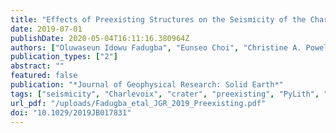 ```yaml
---
title: "Effects of Preexisting Structures on the Seismicity of the Charlevoix Seismic Zone"
date: 2019-07-01
publishDate: 2020-05-04T16:11:16.380964Z
authors: ["Oluwaseun Idowu Fadugba", "Eunseo Choi", "Christine A. Powell"]
publication_types: ["2"]
abstract: ""
featured: false
publication: "*Journal of Geophysical Research: Solid Earth*"
tags: ["seismicity", "Charlevoix", "crater", "preexisting", "PyLith", "structures"]
url_pdf: "/uploads/Fadugba_etal_JGR_2019_Preexisting.pdf"
doi: "10.1029/2019JB017831"
---
```



